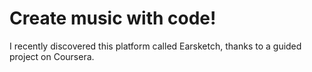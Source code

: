 # Create music with code!

I recently discovered this platform called Earsketch, thanks to a guided project on Coursera.
